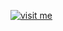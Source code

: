 [![visit me](https://hotio.dev/img/visit-me.png "Visit https://hotio.dev/containers/trackarr or click me!")](https://hotio.dev/containers/trackarr)

